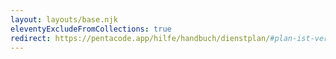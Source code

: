 ```yaml
---
layout: layouts/base.njk
eleventyExcludeFromCollections: true
redirect: https://pentacode.app/hilfe/handbuch/dienstplan/#plan-ist-vergleich
---
```

